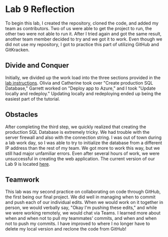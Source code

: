 # Lab 9 Reflection

To begin this lab, I created the repository, cloned the code, and added my team as contributors. Two of us were able to get the project to run, the other two were not able to run it. After I tried again and got the same result, another team member decided to try and we got it to work. Even though we did not use my repository, I got to practice this part of utilizing GitHub and GitKracken.

## Divide and Conquer

Initially, we divided up the work load into the three sections provided in the [lab instructions](https://hendrix-cs.github.io/csci340/labs/azureremote.html#:~:text=to%20the%20repo.-,Step%202,-Divide%20up%20your). Olivia and Catherine took over "Create production SQL Database," Garrett worked on "Deploy app to Azure," and I took "Update locally and redeploy." Updating locally and redeploying ended up being the easiest part of the tutorial.

## Obstacles

After completing the third step, we quickly realized that creating the production SQL Database is extremely tricky. We had trouble with the server firewall and also with the connection string. I was out of town during a lab work day, so I was able to try to initialize the database from a different IP address than the rest of my team. We got more to work this way, but we still had major unfamiliar errors. Even after several hours of work, we were unsuccessful in creating the web application. The current version of our Lab 9 is located [here](https://github.com/cathymariza/csci340lab9).

## Teamwork

This lab was my second practice on collaborating on code through GitHub, the first being our final project. We did well in managing when to commit and push each of our individual edits. When we would work on it together in person, we would verbally say, "Okay I'm pushing these edits," and while we were working remotely, we would chat via Teams. I learned more about when and when not to pull my teammates' commits, and when and when not to push my commits. I have improved to where I no longer have to delete my local version and reclone the code from GitHub!
